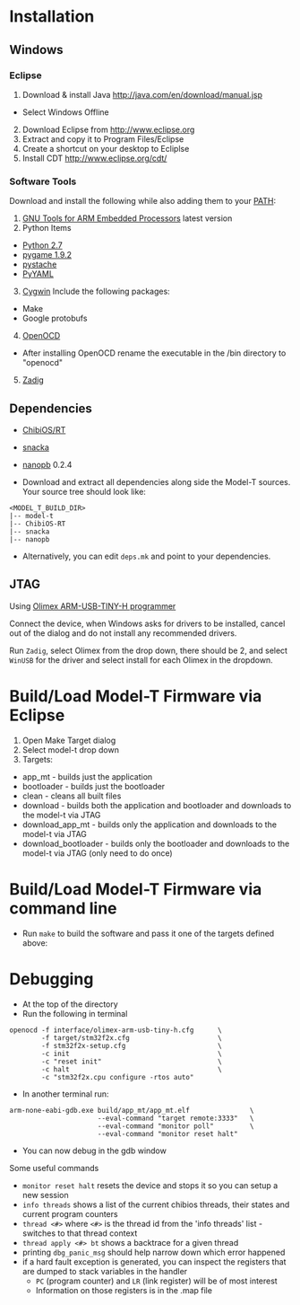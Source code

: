 # Installation

## Windows

### Eclipse

1. Download & install Java http://java.com/en/download/manual.jsp
  * Select Windows Offline
2. Download Eclipse from http://www.eclipse.org
3. Extract and copy it to Program Files/Eclipse
4. Create a shortcut on your desktop to Ecliplse
5. Install CDT http://www.eclipse.org/cdt/

### Software Tools

Download and install the following while also adding them to your [PATH](http://publib.boulder.ibm.com/iseries/v5r2/ic2924/books/5445775168.htm):

1. [GNU Tools for ARM Embedded Processors](https://launchpad.net/gcc-arm-embedded/+download) latest version
2. Python Items
  * [Python 2.7](http://www.python.org/download/releases/2.7/)
  * [pygame 1.9.2](https://bitbucket.org/pygame/pygame/downloads/pygame-1.9.2a0.win32-py2.7.msi)
  * [pystache](https://pypi.python.org/pypi/pystache)
  * [PyYAML](https://pypi.python.org/pypi/PyYAML)
3. [Cygwin](http://www.cygwin.com/) Include the following packages:
  * Make
  * Google protobufs
4. [OpenOCD](https://s3.amazonaws.com/uploads.hipchat.com/49452/333815/b9phnhj8sx2wrs8/openocd-0.7.0.7z)
  * After installing OpenOCD rename the executable in the /bin directory to "openocd"
5. [Zadig](http://zadig.akeo.ie/)

## Dependencies

* [ChibiOS/RT](https://github.com/brewbit/ChibiOS-RT/tree/stable_2.4.x)
* [snacka](https://github.com/brewbit/snacka)
* [nanopb](https://code.google.com/p/nanopb) 0.2.4

* Download and extract all dependencies along side the Model-T sources. Your source tree should look like:

```
<MODEL_T_BUILD_DIR>
|-- model-t
|-- ChibiOS-RT
|-- snacka
|-- nanopb
```

* Alternatively, you can edit `deps.mk` and point to your dependencies.

## JTAG

Using [Olimex ARM-USB-TINY-H programmer](https://www.olimex.com/Products/ARM/JTAG/ARM-USB-TINY-H/)

Connect the device, when Windows asks for drivers to be installed,
cancel out of the dialog and do not install any recommended drivers.

Run `Zadig`, select Olimex from the drop down, there should be 2, and
select `WinUSB` for the driver and select install for each Olimex in the
dropdown.

# Build/Load Model-T Firmware via Eclipse

1. Open Make Target dialog
2. Select model-t drop down
3. Targets:
  * app_mt              - builds just the application
  * bootloader          - builds just the bootloader
  * clean               - cleans all built files
  * download            - builds both the application and bootloader and downloads to the model-t via JTAG
  * download_app_mt     - builds only the application and downloads to the model-t via JTAG
  * download_bootloader - builds only the bootloader and downloads to the model-t via JTAG (only need to do once)

# Build/Load Model-T Firmware via command line

* Run `make` to build the software and pass it one of the targets defined above:

# Debugging

* At the top of the directory
* Run the following in terminal

```
openocd -f interface/olimex-arm-usb-tiny-h.cfg      \
        -f target/stm32f2x.cfg                      \
        -f stm32f2x-setup.cfg                       \
        -c init                                     \
        -c "reset init"                             \
        -c halt                                     \
        -c "stm32f2x.cpu configure -rtos auto"
```

* In another terminal run:

```
arm-none-eabi-gdb.exe build/app_mt/app_mt.elf               \
                      --eval-command "target remote:3333"   \
                      --eval-command "monitor poll"         \
                      --eval-command "monitor reset halt"
```

* You can now debug in the gdb window

 Some useful commands

* `monitor reset halt` resets the device and stops it so you can setup a new session
* `info threads` shows a list of the current chibios threads, their states and current program counters
* `thread <#>` where `<#>` is the thread id from the 'info threads' list - switches to that thread context
* `thread apply <#> bt` shows a backtrace for a given thread
* printing `dbg_panic_msg` should help narrow down which error happened
* if a hard fault exception is generated, you can inspect the registers that are dumped to stack variables in the handler
  * `PC` (program counter) and `LR` (link register) will be of most interest
  * Information on those registers is in the .map file

